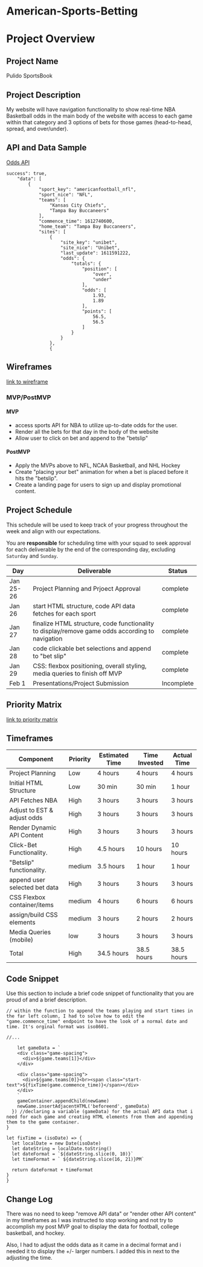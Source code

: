 # American-Sports-Betting

# Project Overview

## Project Name

Pulido SportsBook

## Project Description

My website will have navigation functionality to show real-time NBA Basketball odds in the main body of the website with access to each game within that category and 3 options of bets for those games (head-to-head, spread, and over/under).


## API and Data Sample

[Odds API](https://the-odds-api.com/liveapi/guides/v3/#overview)

```
success": true,
    "data": [
        {
            "sport_key": "americanfootball_nfl",
            "sport_nice": "NFL",
            "teams": [
                "Kansas City Chiefs",
                "Tampa Bay Buccaneers"
            ],
            "commence_time": 1612740600,
            "home_team": "Tampa Bay Buccaneers",
            "sites": [
                {
                    "site_key": "unibet",
                    "site_nice": "Unibet",
                    "last_update": 1611591222,
                    "odds": {
                        "totals": {
                            "position": [
                                "over",
                                "under"
                            ],
                            "odds": [
                                1.93,
                                1.89
                            ],
                            "points": [
                                56.5,
                                56.5
                            ]
                        }
                    }
                },
                {
```

## Wireframes

[link to wireframe](https://wireframe.cc/Uk1vUI)

### MVP/PostMVP

#### MVP 

- access sports API for NBA to utilize up-to-date odds for the user.
- Render all the bets for that day in the body of the website
- Allow user to click on bet and append to the "betslip"

#### PostMVP  

- Apply the MVPs above to NFL, NCAA Basketball, and NHL Hockey
- Create "placing your bet" animation for when a bet is placed before it hits the "betslip".
- Create a landing page for users to sign up and display promotional content.

## Project Schedule

This schedule will be used to keep track of your progress throughout the week and align with our expectations.  

You are **responsible** for scheduling time with your squad to seek approval for each deliverable by the end of the corresponding day, excluding `Saturday` and `Sunday`.

|  Day | Deliverable | Status
|---|---| ---|
|Jan 25-26| Project Planning and Prjoect Approval | complete
|Jan 26| start HTML structure, code API data fetches for each sport | complete
|Jan 27| finalize HTML structure, code functionality to display/remove game odds according to navigation | complete
|Jan 28| code clickable bet selections and append to "bet slip"  | complete
|Jan 29| CSS: flexbox positioning, overall styling, media queries to finish off MVP | complete
|Feb 1| Presentations/Project Submission | Incomplete

## Priority Matrix

[link to priority matrix](https://app.conceptboard.com/board/di08-1nh7-xtis-5104-qs17)

## Timeframes

|          Component            | Priority | Estimated Time | Time Invested | Actual Time |
|---|---| ---| ---| ---|
|     Project Planning          |    Low   |    4 hours     |    4 hours    |   4 hours   |
| Initial HTML Structure        |    Low   |    30 min      |    30 min     |   1 hour    |
|      API Fetches NBA          |    High  |    3 hours     |    3 hours    |   3 hours   |
|  Adjust to EST & adjust odds  |    High  |    3 hours     |    3 hours    |   3 hours   |
|  Render Dynamic API Content   |    High  |    3 hours     |    3 hours    |   3 hours   |
| Click-Bet Functionality.      |    High  |    4.5 hours   |    10 hours   |   10 hours  |
| "Betslip" functionality.      |  medium  |    3.5 hours   |    1 hour     |   1 hour    |
|  append user selected bet data|    High  |    3 hours     |    3 hours    |   3 hours   |
|   CSS Flexbox container/items |  medium  |    4 hours     |    6 hours    |   6 hours   |
|   assign/build CSS elements   |  medium  |    3 hours     |    2 hours    |   2 hours   |
|    Media Queries (mobile)     |   low    |    3 hours     |    3 hours    |   3 hours   |
|             Total             |    High  |    34.5 hours  |    38.5 hours |   38.5 hours|



## Code Snippet

Use this section to include a brief code snippet of functionality that you are proud of and a brief description.  

```
// within the function to append the teams playing and start times in the far left column, I had to solve how to edit the "game.commence_time" endpoint to have the look of a normal date and time. It's orginal format was iso8601.

//...

    let gameData = ` 
    <div class="game-spacing">
      <div>${game.teams[1]}</div>
    </div>

    <div class="game-spacing">
      <div>${game.teams[0]}<br><span class="start-text">${fixTime(game.commence_time)}</span></div>
    </div>
    `
    gameContainer.appendChild(newGame)
    newGame.insertAdjacentHTML('beforeend', gameData)
  }) //declaring a variable (gameData) for the actual API data that i need for each game and creating HTML elements from them and appending them to the game container. 
}

let fixTime = (isoDate) => {
  let localDate = new Date(isoDate)
  let dateString = localDate.toString()
  let dateFormat = `${dateString.slice(0, 10)}`
  let timeFormat = ` ${dateString.slice(16, 21)}PM`

  return dateFormat + timeFormat
}
}
```

## Change Log
 There was no need to keep "remove API data" or "render other API content" in my timeframes as I was instructed to stop working and not try to accomplish my post MVP goal to display the data for football, college basketball, and hockey.

 Also, I had to adjust the odds data as it came in a decimal format and i needed it to display the +/- larger numbers. I added this in next to the adjusting the time. 
